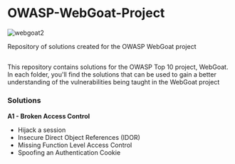 # OWASP-WebGoat-Project

![webgoat2](https://github.com/user-attachments/assets/1235b711-7238-44fb-b2e8-7b8afa227afb)

Repository of solutions created for the OWASP WebGoat project

## 
This repository contains solutions for the OWASP Top 10 project, WebGoat. In each folder, you'll find the solutions that can be used to gain a better
understanding of the vulnerabilities being taught in the WebGoat project

### Solutions
**A1 - Broken Access Control**
- Hijack a session
- Insecure Direct Object References (IDOR)
- Missing Function Level Access Control
- Spoofing an Authentication Cookie
